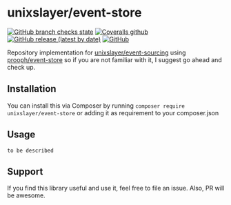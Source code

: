 # unixslayer/event-store

[![GitHub branch checks state][ico-github]][link-github]
[![Coveralls github][ico-coverage]][link-coverage]
[![GitHub release (latest by date)][ico-release]][link-release]
[![GitHub][ico-license]](LICENSE.md)

Repository implementation for [unixslayer/event-sourcing](https://github.com/unixslayer/event-sourcing) using [prooph/event-store](https://github.com/prooph/event-store) so if you are not familiar with it, I suggest go ahead and check up.

## Installation

You can install this via Composer by running `composer require unixslayer/event-store` or adding it as requirement to your composer.json

## Usage

`to be described`

## Support
 
If you find this library useful and use it, feel free to file an issue. Also, PR will be awesome.

[ico-github]: https://img.shields.io/github/checks-status/unixslayer/event-store/master?style=for-the-badge
[ico-coverage]: https://img.shields.io/coveralls/github/unixslayer/event-store?style=for-the-badge
[ico-release]: https://img.shields.io/github/v/release/unixslayer/event-store?style=for-the-badge
[ico-license]: https://img.shields.io/github/license/unixslayer/event-store?style=for-the-badge

[link-github]: https://github.com/unixslayer/event-store
[link-coverage]: https://coveralls.io/github/unixslayer/event-store
[link-release]: https://github.com/unixslayer/event-store/releases
[link-license]: LICENSE.md
